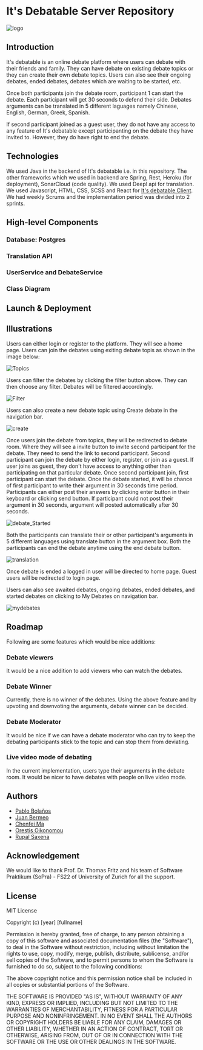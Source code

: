 # It's Debatable Server Repository
![logo](https://github.com/sopra-fs22-group-19/Debatable_Client/blob/master/src/images/logo2.png)

## Introduction
It's debatable is an online debate platform where users can debate with their friends and family. They can have debate on existing debate topics or they can create their own debate topics. Users can also see their ongoing debates, ended debates, debates which are waiting to be started, etc.

Once both participants join the debate room, participant 1 can start the debate. Each participant will get 30 seconds to defend their side. Debates arguments can be translated in 5 different laguages namely Chinese, English, German, Greek, Spanish. 

If second participant joined as a guest user, they do not have any access to any feature of It's debatable except participanting on the debate they have invited to. However, they do have right to end the debate.

## Technologies
We used Java in the backend of It's debatable i.e. in this repository. The other frameworks which we used in backend are Spring, Rest, Heroku (for deployment), SonarCloud (code quality). We used Deepl api for translation. We used Javascript, HTML, CSS, SCSS and React for [It's debatable Client](https://github.com/sopra-fs22-group-19/Debatable_Client). We had weekly Scrums and the implementation period was divided into 2 sprints.

## High-level Components

### Database: Postgres 

### Translation API

### UserService and DebateService

### Class Diagram


## Launch & Deployment

## Illustrations
Users can either login or register to the platform. They will see a home page. Users can join the debates using exiting debate topis as shown in the image below:


![Topics](https://github.com/sopra-fs22-group-19/Debatable_Client/blob/master/src/images/topics.png)


Users can filter the debates by clicking the filter button above. They can then choose any filter. Debates will be filtered accordingly. 


![Filter](https://github.com/sopra-fs22-group-19/Debatable_Client/blob/master/src/images/filter.png)


Users can also create a new debate topic using Create debate in the navigation bar.


![create](https://github.com/sopra-fs22-group-19/Debatable_Client/blob/master/src/images/create_debate.png)


Once users join the debate from topics, they will be redirected to debate room. Where they will see a invite button to invite second participant for the debate. They need to send the link to second participant. Second participant can join the debate by either login, register, or join as a guest. If user joins as guest, they don't have access to anything other than participating on that particular debate. Once second participant join, first participant can start the debate. Once the debate started, it will be chance of first participant to write their argument in 30 seconds time period. Participants can either post their answers by clicking enter button in their keyboard or clicking send button. If participant could not post their argument in 30 seconds, argument will posted automatically after 30 seconds. 


![debate_Started](https://github.com/sopra-fs22-group-19/Debatable_Client/blob/master/src/images/started_debate.png)

Both the participants can translate their or other participant's arguments in 5 different languages using translate button in the argument box. Both the participants can end the debate anytime using the end debate button.

![translation](https://github.com/sopra-fs22-group-19/Debatable_Client/blob/master/src/images/translate_msg.png)

Once debate is ended a logged in user will be directed to home page. Guest users will be redirected to login page.

Users can also see awaited debates, ongoing debates, ended debates, and started debates on clicking to My Debates on navigation bar. 

![mydebates](https://github.com/sopra-fs22-group-19/Debatable_Client/blob/master/src/images/mydebates.png)


## Roadmap
Following are some features which would be nice additions:
### Debate viewers
It would be a nice addition to add viewers who can watch the debates.

### Debate Winner
Currently, there is no winner of the debates. Using the above feature and by upvoting and downvoting the arguments, debate winner can be decided.

### Debate Moderator
It would be nice if we can have a debate moderator who can try to keep the debating participants stick to the topic and can stop them from deviating.

### Live video mode of debating
In the current implementation, users type their arguments in the debate room. It would be nicer to have debates with people on live video mode.

## Authors
* [Pablo Bolaños](https://github.com/pabsbo)
* [Juan Bermeo](https://github.com/JdbermeoUZH)
* [Chenfei Ma](https://github.com/chenfeimauzh)
* [Orestis Oikonomou](https://github.com/oroikono)
* [Rupal Saxena](https://github.com/rupalsaxena)

## Acknowledgement
We would like to thank Prof. Dr. Thomas Fritz and his team of Software Praktikum (SoPra) - FS22 of University of Zurich for all the support. 

## License
MIT License

Copyright (c) [year] [fullname]

Permission is hereby granted, free of charge, to any person obtaining a copy of this software and associated documentation files (the "Software"), to deal in the Software without restriction, including without limitation the rights to use, copy, modify, merge, publish, distribute, sublicense, and/or sell copies of the Software, and to permit persons to whom the Software is furnished to do so, subject to the following conditions:

The above copyright notice and this permission notice shall be included in all copies or substantial portions of the Software.

THE SOFTWARE IS PROVIDED "AS IS", WITHOUT WARRANTY OF ANY KIND, EXPRESS OR IMPLIED, INCLUDING BUT NOT LIMITED TO THE WARRANTIES OF MERCHANTABILITY,
FITNESS FOR A PARTICULAR PURPOSE AND NONINFRINGEMENT. IN NO EVENT SHALL THE AUTHORS OR COPYRIGHT HOLDERS BE LIABLE FOR ANY CLAIM, DAMAGES OR OTHER LIABILITY, WHETHER IN AN ACTION OF CONTRACT, TORT OR OTHERWISE, ARISING FROM, OUT OF OR IN CONNECTION WITH THE SOFTWARE OR THE USE OR OTHER DEALINGS IN THE SOFTWARE.

